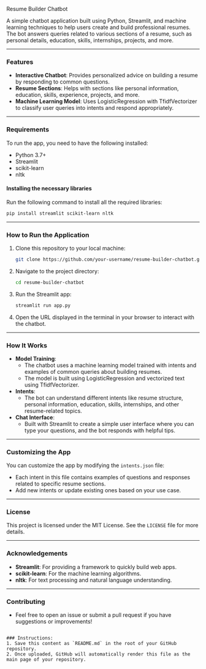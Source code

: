  Resume Builder Chatbot

A simple chatbot application built using Python, Streamlit, and machine learning techniques to help users create and build professional resumes. The bot answers queries related to various sections of a resume, such as personal details, education, skills, internships, projects, and more.

---

### **Features**
- **Interactive Chatbot**: Provides personalized advice on building a resume by responding to common questions.
- **Resume Sections**: Helps with sections like personal information, education, skills, experience, projects, and more.
- **Machine Learning Model**: Uses LogisticRegression with TfidfVectorizer to classify user queries into intents and respond appropriately.

---

### **Requirements**
To run the app, you need to have the following installed:
- Python 3.7+
- Streamlit
- scikit-learn
- nltk

#### **Installing the necessary libraries**
Run the following command to install all the required libraries:
```bash
pip install streamlit scikit-learn nltk
```

---

### **How to Run the Application**
1. Clone this repository to your local machine:
   ```bash
   git clone https://github.com/your-username/resume-builder-chatbot.git
   ```
2. Navigate to the project directory:
   ```bash
   cd resume-builder-chatbot
   ```
3. Run the Streamlit app:
   ```bash
   streamlit run app.py
   ```
4. Open the URL displayed in the terminal in your browser to interact with the chatbot.

---

### **How It Works**
- **Model Training**: 
  - The chatbot uses a machine learning model trained with intents and examples of common queries about building resumes.
  - The model is built using LogisticRegression and vectorized text using TfidfVectorizer.
- **Intents**: 
  - The bot can understand different intents like resume structure, personal information, education, skills, internships, and other resume-related topics.
- **Chat Interface**: 
  - Built with Streamlit to create a simple user interface where you can type your questions, and the bot responds with helpful tips.

---

### **Customizing the App**
You can customize the app by modifying the `intents.json` file:
- Each intent in this file contains examples of questions and responses related to specific resume sections.
- Add new intents or update existing ones based on your use case.

---

### **License**
This project is licensed under the MIT License. See the `LICENSE` file for more details.

---

### **Acknowledgements**
- **Streamlit**: For providing a framework to quickly build web apps.
- **scikit-learn**: For the machine learning algorithms.
- **nltk**: For text processing and natural language understanding.

---

### **Contributing**
- Feel free to open an issue or submit a pull request if you have suggestions or improvements!
```

### Instructions:
1. Save this content as `README.md` in the root of your GitHub repository.
2. Once uploaded, GitHub will automatically render this file as the main page of your repository.
